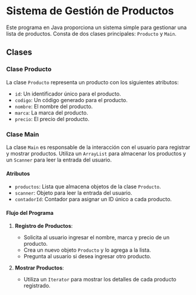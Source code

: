 # Sistema de Gestión de Productos

Este programa en Java proporciona un sistema simple para gestionar una lista de productos. Consta de dos clases principales: `Producto` y `Main`.

## Clases

### Clase Producto

La clase `Producto` representa un producto con los siguientes atributos:
- `id`: Un identificador único para el producto.
- `codigo`: Un código generado para el producto.
- `nombre`: El nombre del producto.
- `marca`: La marca del producto.
- `precio`: El precio del producto.

### Clase Main

La clase `Main` es responsable de la interacción con el usuario para registrar y mostrar productos. Utiliza un `ArrayList` para almacenar los productos y un `Scanner` para leer la entrada del usuario.

#### Atributos
- `productos`: Lista que almacena objetos de la clase `Producto`.
- `scanner`: Objeto para leer la entrada del usuario.
- `contadorId`: Contador para asignar un ID único a cada producto.

#### Flujo del Programa
1. **Registro de Productos**:
   - Solicita al usuario ingresar el nombre, marca y precio de un producto.
   - Crea un nuevo objeto `Producto` y lo agrega a la lista.
   - Pregunta al usuario si desea ingresar otro producto.

2. **Mostrar Productos**:
   - Utiliza un `Iterator` para mostrar los detalles de cada producto registrado.
